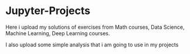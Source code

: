 # Jupyter-Projects

Here i upload my solutions of exercises from Math courses, Data Science, Machine Learning, Deep Learning courses.

I also upload some simple analysis that i am going to use in my projects
